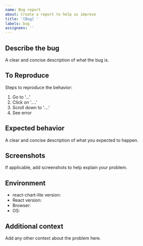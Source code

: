 ```yaml
---
name: Bug report
about: Create a report to help us improve
title: '[Bug] '
labels: bug
assignees: ''
---
```


## Describe the bug
A clear and concise description of what the bug is.

## To Reproduce
Steps to reproduce the behavior:
1. Go to '...'
2. Click on '....'
3. Scroll down to '....'
4. See error

## Expected behavior
A clear and concise description of what you expected to happen.

## Screenshots
If applicable, add screenshots to help explain your problem.

## Environment
- react-chart-lite version: 
- React version: 
- Browser: 
- OS: 

## Additional context
Add any other context about the problem here.

